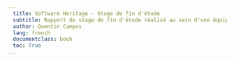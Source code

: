 ```yaml
---
  title: Software Heritage - Stage de fin d'étude
  subtitle: Rapport de stage de fin d'étude réalisé au sein d'une équipe développant un projet libre
  author: Quentin Campos
  lang: french
  documentclass: book
  toc: True
...
```

